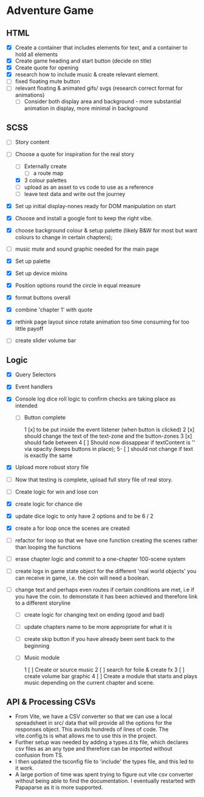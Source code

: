 # Adventure Game

## HTML

- [x] Create a container that includes elements for text, and a container to hold all elements
- [x] Create game heading and start button (decide on title)
- [x] Create quote for opening
- [x] research how to include music & create relevant element.
- [ ] fixed floating mute button
- [ ] relevant floating & animated gifs/ svgs (research correct format for animations)
  - [ ] Consider both display area and background - more substantial animation in display, more minimal in background

## SCSS

- [ ] Story content
- [ ] Choose a quote for inspiration for the real story

  - [ ] Externally create
    - [ ] a route map
  - [x] 3 colour palettes
  - [ ] upload as an asset to vs code to use as a reference
  - [ ] leave test data and write out the journey

- [x] Set up initial display-nones ready for DOM manipulation on start
- [x] Choose and install a google font to keep the right vibe.
- [x] choose background colour & setup palette (likely B&W for most but want colours to change in certain chapters);
- [ ] music mute and sound graphic needed for the main page
- [x] Set up palette
- [x] Set up device mixins
- [x] Position options round the circle in equal measure
- [x] format buttons overall
- [x] combine 'chapter 1' with quote
- [x] rethink page layout since rotate animation too time consuming for too little payoff
- [ ] create slider volume bar

## Logic

- [x] Query Selectors
- [x] Event handlers
- [x] Console log dice roll logic to confirm checks are taking place
      as intended

  - [ ] Button complete

    1 [x] to be put inside the event listener (when button is clicked)
    2 [x] should change the text of the text-zone and the button-zones
    3 [x] should fade between
    4 [ ] Should now dissappear if textContent is '' via opacity (keeps buttons in place);
    5- [ ] should not change if text is exactly the same

- [x] Upload more robust story file
- [ ] Now that testing is complete, upload full story file of real story.
- [ ] Create logic for win and lose con
- [x] create logic for chance die
- [x] update dice logic to only have 2 options and to be 6 / 2
- [x] create a for loop once the scenes are created
- [ ] refactor for loop so that we have one function creating the scenes rather than looping the functions
- [ ] erase chapter logic and commit to a one-chapter 100-scene system
- [ ] create logs in game state object for the different 'real world objects' you can receive in game, i.e. the coin will need a boolean.
- [ ] change text and perhaps even routes if certain conditions are met, i.e if you have the coin.
      to demonstate it has been achieved and therefore link to a different storyline

  - [ ] create logic for changing text on ending (good and bad)
  - [ ] update chapters name to be more appropriate for what it is
  - [ ] create skip button if you have already been sent back to the beginning

  - [ ] Music module

    1 [ ] Create or source music
    2 [ ] search for folie & create fx
    3 [ ] create volume bar graphic
    4 [ ] Create a module that starts and plays music depending on the current chapter and scene.

## API & Processing CSVs

- From Vite, we have a CSV converter so that we can use a local spreadsheet in src/ data that will provide all the options for the responses object. This avoids hundreds of lines of code.
  The vite.config.ts is what allows me to use this in the project.
- Further setup was needed by adding a types.d.ts file, which declares csv files as an any type and therefore can be imported without confusion from TS.
- I then updated the tsconfig file to 'include' the types file, and this led to it work.
- A large portion of time was spent trying to figure out vite csv converter without being able to find the documentation. I eventually restarted with Papaparse as it is more supported.
